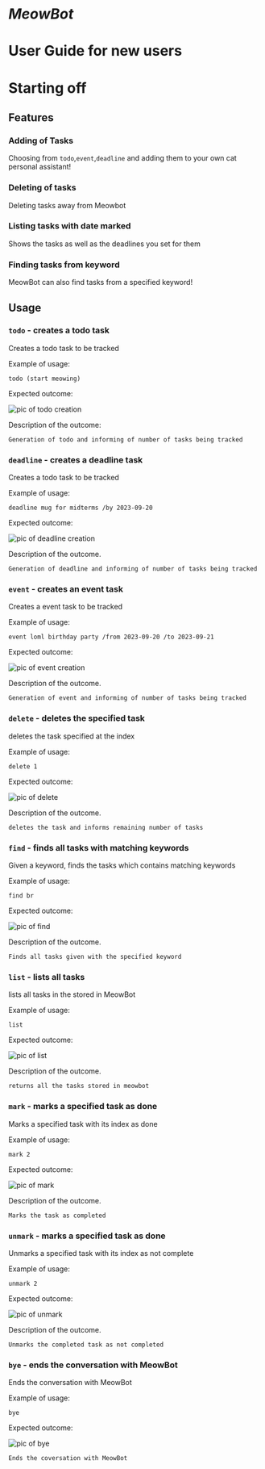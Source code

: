 # *MeowBot* 
# User Guide for new users

# Starting off

## Features 

### Adding of Tasks

Choosing from `todo`,`event`,`deadline` and adding them to your own cat personal assistant!

### Deleting of tasks

Deleting tasks away from Meowbot

### Listing tasks with date marked

Shows the tasks as well as the deadlines you set for them 

### Finding tasks from keyword

MeowBot can also find tasks from a specified keyword!

## Usage

### `todo` - creates a todo task

Creates a todo task to be tracked

Example of usage: 

`todo (start meowing)`

Expected outcome:

![pic of todo creation](./images/todo.png)


Description of the outcome:

```
Generation of todo and informing of number of tasks being tracked
```

### `deadline` - creates a deadline task

Creates a todo task to be tracked

Example of usage:

`deadline mug for midterms /by 2023-09-20`

Expected outcome:

![pic of deadline creation](./images/deadline.png)


Description of the outcome.

```
Generation of deadline and informing of number of tasks being tracked
```

### `event` - creates an event task

Creates a event task to be tracked

Example of usage:

`event loml birthday party /from 2023-09-20 /to 2023-09-21`

Expected outcome:

![pic of event creation](./images/event.png)


Description of the outcome.

```
Generation of event and informing of number of tasks being tracked
```

### `delete` - deletes the specified task

deletes the task specified at the index

Example of usage:

`delete 1`

Expected outcome:

![pic of delete](./images/delete.png)


Description of the outcome.

```
deletes the task and informs remaining number of tasks
```

### `find` - finds all tasks with matching keywords

Given a keyword, finds the tasks which contains matching keywords

Example of usage:

`find br`

Expected outcome:

![pic of find](./images/find.png)


Description of the outcome.

```
Finds all tasks given with the specified keyword
```


### `list` - lists all tasks

lists all tasks in the stored in MeowBot

Example of usage:

`list`

Expected outcome:

![pic of list](./images/list.png)


Description of the outcome.

```
returns all the tasks stored in meowbot
```

### `mark` - marks a specified task as done

Marks a specified task with its index as done

Example of usage:

`mark 2`

Expected outcome:

![pic of mark](./images/mark.png)


Description of the outcome.

```
Marks the task as completed
```

### `unmark` - marks a specified task as done

Unmarks a specified task with its index as not complete

Example of usage:

`unmark 2`

Expected outcome:

![pic of unmark](./images/unmark.png)


Description of the outcome.

```
Unmarks the completed task as not completed
```


### `bye` - ends the conversation with MeowBot

Ends the conversation with MeowBot

Example of usage:

`bye`

Expected outcome:

![pic of bye](./images/bye.png)


```
Ends the coversation with MeowBot
```

